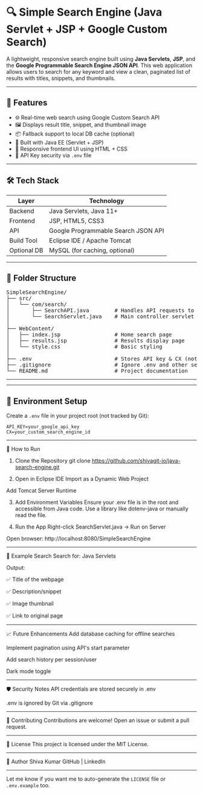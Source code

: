 # 🔍 Simple Search Engine (Java Servlet + JSP + Google Custom Search)

A lightweight, responsive search engine built using **Java Servlets**, **JSP**, and the **Google Programmable Search Engine JSON API**. This web application allows users to search for any keyword and view a clean, paginated list of results with titles, snippets, and thumbnails.

---

## 🚀 Features

- 🌐 Real-time web search using Google Custom Search API  
- 🖼️ Displays result title, snippet, and thumbnail image  
- 📦 Fallback support to local DB cache (optional)  
- 🧩 Built with Java EE (Servlet + JSP)  
- 🎨 Responsive frontend UI using HTML + CSS  
- 🔐 API Key security via `.env` file

---

## 🛠️ Tech Stack

| Layer        | Technology                         |
|--------------|-------------------------------------|
| Backend      | Java Servlets, Java 11+             |
| Frontend     | JSP, HTML5, CSS3                    |
| API          | Google Programmable Search JSON API |
| Build Tool   | Eclipse IDE / Apache Tomcat         |
| Optional DB  | MySQL (for caching, optional)       |

---

## 📂 Folder Structure
<pre>
SimpleSearchEngine/
├── src/
│   └── com/search/
│       ├── SearchAPI.java        # Handles API requests to Google Search
│       └── SearchServlet.java    # Main controller servlet
│
├── WebContent/
│   ├── index.jsp                 # Home search page
│   ├── results.jsp               # Results display page
│   └── style.css                 # Basic styling
│
├── .env                          # Stores API key & CX (not tracked)
├── .gitignore                    # Ignore .env and other sensitive files
└── README.md                     # Project documentation
</pre>

---


---

## 🔐 Environment Setup

Create a `.env` file in your project root (not tracked by Git):

```env
API_KEY=your_google_api_key
CX=your_custom_search_engine_id
```

---

🧪 How to Run
1. Clone the Repository
   git clone https://github.com/shivagit-io/java-search-engine.git

2. Open in Eclipse IDE
Import as a Dynamic Web Project

Add Tomcat Server Runtime

3. Add Environment Variables
Ensure your .env file is in the root and accessible from Java code. Use a library like dotenv-java or manually read the file.

4. Run the App
Right-click SearchServlet.java → Run on Server

Open browser: http://localhost:8080/SimpleSearchEngine

---

🧾 Example Search
Search for: Java Servlets

Output:

✅ Title of the webpage

✅ Description/snippet

✅ Image thumbnail

✅ Link to original page

---

📈 Future Enhancements
 Add database caching for offline searches

 Implement pagination using API's start parameter

 Add search history per session/user

 Dark mode toggle

 ---

 🛡️ Security Notes
API credentials are stored securely in .env

.env is ignored by Git via .gitignore

---

🤝 Contributing
Contributions are welcome! Open an issue or submit a pull request.

---

📄 License
This project is licensed under the MIT License.

---

🙋 Author
Shiva Kumar
GitHub | LinkedIn


---

Let me know if you want me to auto-generate the `LICENSE` file or `.env.example` too.

